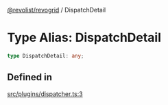 [@revolist/revogrid](README.md) / DispatchDetail

# Type Alias: DispatchDetail

```ts
type DispatchDetail: any;
```

## Defined in

[src/plugins/dispatcher.ts:3](https://github.com/revolist/revogrid/blob/bdb9e42430f63c1d6612c6ca28338cbed0c26a6c/src/plugins/dispatcher.ts#L3)
